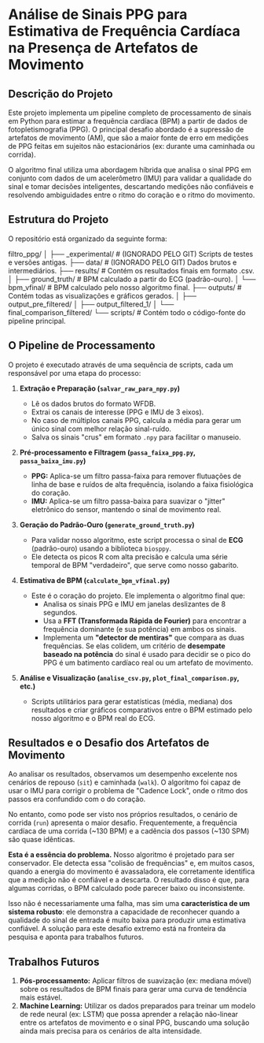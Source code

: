 # Análise de Sinais PPG para Estimativa de Frequência Cardíaca na Presença de Artefatos de Movimento

## Descrição do Projeto

Este projeto implementa um pipeline completo de processamento de sinais em Python para estimar a frequência cardíaca (BPM) a partir de dados de fotopletismografia (PPG). O principal desafio abordado é a supressão de artefatos de movimento (AM), que são a maior fonte de erro em medições de PPG feitas em sujeitos não estacionários (ex: durante uma caminhada ou corrida).

O algoritmo final utiliza uma abordagem híbrida que analisa o sinal PPG em conjunto com dados de um acelerômetro (IMU) para validar a qualidade do sinal e tomar decisões inteligentes, descartando medições não confiáveis e resolvendo ambiguidades entre o ritmo do coração e o ritmo do movimento.

## Estrutura do Projeto

O repositório está organizado da seguinte forma:

filtro_ppg/
│
├── _experimental/        # (IGNORADO PELO GIT) Scripts de testes e versões antigas.
├── data/                 # (IGNORADO PELO GIT) Dados brutos e intermediários.
├── results/              # Contém os resultados finais em formato .csv.
│   ├── ground_truth/     # BPM calculado a partir do ECG (padrão-ouro).
│   └── bpm_vfinal/       # BPM calculado pelo nosso algoritmo final.
├── outputs/              # Contém todas as visualizações e gráficos gerados.
│   ├── output_pre_filtered/
│   ├── output_filtered_1/
│   └── final_comparison_filtered/
└── scripts/              # Contém todo o código-fonte do pipeline principal.

## O Pipeline de Processamento

O projeto é executado através de uma sequência de scripts, cada um responsável por uma etapa do processo:

1.  **Extração e Preparação (`salvar_raw_para_npy.py`)**
    * Lê os dados brutos do formato WFDB.
    * Extrai os canais de interesse (PPG e IMU de 3 eixos).
    * No caso de múltiplos canais PPG, calcula a média para gerar um único sinal com melhor relação sinal-ruído.
    * Salva os sinais "crus" em formato `.npy` para facilitar o manuseio.

2.  **Pré-processamento e Filtragem (`passa_faixa_ppg.py`, `passa_baixa_imu.py`)**
    * **PPG:** Aplica-se um filtro passa-faixa para remover flutuações de linha de base e ruídos de alta frequência, isolando a faixa fisiológica do coração.
    * **IMU:** Aplica-se um filtro passa-baixa para suavizar o "jitter" eletrônico do sensor, mantendo o sinal de movimento real.

3.  **Geração do Padrão-Ouro (`generate_ground_truth.py`)**
    * Para validar nosso algoritmo, este script processa o sinal de **ECG** (padrão-ouro) usando a biblioteca `biosppy`.
    * Ele detecta os picos R com alta precisão e calcula uma série temporal de BPM "verdadeiro", que serve como nosso gabarito.

4.  **Estimativa de BPM (`calculate_bpm_vfinal.py`)**
    * Este é o coração do projeto. Ele implementa o algoritmo final que:
        * Analisa os sinais PPG e IMU em janelas deslizantes de 8 segundos.
        * Usa a **FFT (Transformada Rápida de Fourier)** para encontrar a frequência dominante (e sua potência) em ambos os sinais.
        * Implementa um **"detector de mentiras"** que compara as duas frequências. Se elas colidem, um critério de **desempate baseado na potência** do sinal é usado para decidir se o pico do PPG é um batimento cardíaco real ou um artefato de movimento.

5.  **Análise e Visualização (`analise_csv.py`, `plot_final_comparison.py`, etc.)**
    * Scripts utilitários para gerar estatísticas (média, mediana) dos resultados e criar gráficos comparativos entre o BPM estimado pelo nosso algoritmo e o BPM real do ECG.

## Resultados e o Desafio dos Artefatos de Movimento

Ao analisar os resultados, observamos um desempenho excelente nos cenários de repouso (`sit`) e caminhada (`walk`). O algoritmo foi capaz de usar o IMU para corrigir o problema de "Cadence Lock", onde o ritmo dos passos era confundido com o do coração.

No entanto, como pode ser visto nos próprios resultados, o cenário de corrida (`run`) apresenta o maior desafio. Frequentemente, a frequência cardíaca de uma corrida (~130 BPM) e a cadência dos passos (~130 SPM) são quase idênticas.

**Esta é a essência do problema.** Nosso algoritmo é projetado para ser conservador. Ele detecta essa "colisão de frequências" e, em muitos casos, quando a energia do movimento é avassaladora, ele corretamente identifica que a medição não é confiável e a descarta. O resultado disso é que, para algumas corridas, o BPM calculado pode parecer baixo ou inconsistente.

Isso não é necessariamente uma falha, mas sim uma **característica de um sistema robusto**: ele demonstra a capacidade de reconhecer quando a qualidade do sinal de entrada é muito baixa para produzir uma estimativa confiável. A solução para este desafio extremo está na fronteira da pesquisa e aponta para trabalhos futuros.

## Trabalhos Futuros

1.  **Pós-processamento:** Aplicar filtros de suavização (ex: mediana móvel) sobre os resultados de BPM finais para gerar uma curva de tendência mais estável.
2.  **Machine Learning:** Utilizar os dados preparados para treinar um modelo de rede neural (ex: LSTM) que possa aprender a relação não-linear entre os artefatos de movimento e o sinal PPG, buscando uma solução ainda mais precisa para os cenários de alta intensidade.
